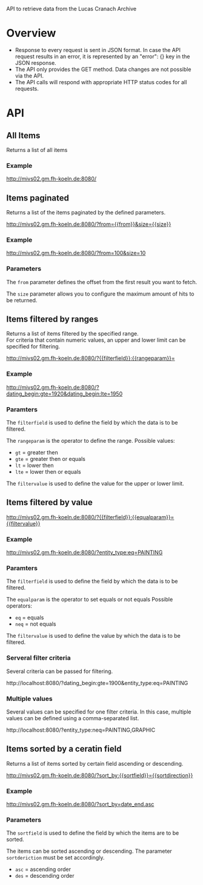 API to retrieve data from the Lucas Cranach Archive
# Overview

* Response to every request is sent in JSON format. In case the API request results in an error, it is represented by an "error": {} key in the JSON response.
* The API only provides the GET method. Data changes are not possible via the API.
* The API calls will respond with appropriate HTTP status codes for all requests.

# API 

## All Items
Returns a list of all items

### Example
http://mivs02.gm.fh-koeln.de:8080/


## Items paginated
Returns a list of the items paginated by the defined parameters.

http://mivs02.gm.fh-koeln.de:8080/?from={{from}}&size={{size}}

### Example
http://mivs02.gm.fh-koeln.de:8080/?from=100&size=10 


### Parameters
The `from` parameter defines the offset from the first result you want to fetch.

The `size` parameter allows you to configure the maximum amount of hits to be returned.


## Items filtered by ranges
Returns a list of items filtered by the specified range.  
For criteria that contain numeric values, an upper and lower limit can be specified for filtering.

http://mivs02.gm.fh-koeln.de:8080/?{{filterfield}}:{{rangeparam}}=

### Example
http://mivs02.gm.fh-koeln.de:8080/?dating_begin:gte=1920&dating_begin:lte=1950


### Paramters
The `filterfield` is used to define the field by which the data is to be filtered.

The `rangeparam` is the operator to define the range.
Possible values:
* `gt` = greater then
* `gte` = greater then or equals
* `lt` = lower then
* `lte` = lower then or equals

The `filtervalue` is used to define the value for the upper or lower limit.


## Items filtered by value
http://mivs02.gm.fh-koeln.de:8080/?{{filterfield}}:{{equalparam}}={{filtervalue}}

### Example
http://mivs02.gm.fh-koeln.de:8080/?entity_type:eq=PAINTING

### Paramters
The `filterfield` is used to define the field by which the data is to be filtered.

The `equalparam` is the operator to set equals or not equals
Possible operators:
* `eq` = equals
* `neq` = not equals

The `filtervalue` is used to define the value by which the data is to be filtered.


### Serveral filter criteria
Several criteria can be passed for filtering.

http://localhost:8080/?dating_begin:gte=1900&entity_type:eq=PAINTING

### Multiple values
Several values can be specified for one filter criteria.
In this case, multiple values can be defined using a comma-separated list.

http://localhost:8080/?entity_type:neq=PAINTING,GRAPHIC

## Items sorted by a ceratin field
Returns a list of items sorted by certain field ascending or descending.

http://mivs02.gm.fh-koeln.de:8080/?sort_by:{{sortfield}}={{sortdirection}}

### Example
http://mivs02.gm.fh-koeln.de:8080/?sort_by=date_end.asc

### Parameters
The `sortfield` is used to define the field by which the items are to be sorted.

The items can be sorted ascending or descending.
The parameter `sortderiction` must be set accordingly.  
* `asc` = ascending order  
* `des` = descending order  
